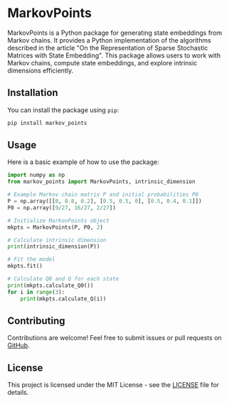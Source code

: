 # MarkovPoints

MarkovPoints is a Python package for generating state embeddings from Markov chains. It provides a Python implementation of the algorithms described in the article "On the Representation of Sparse Stochastic Matrices with State Embedding". This package allows users to work with Markov chains, compute state embeddings, and explore intrinsic dimensions efficiently.

## Installation

You can install the package using `pip`:

```sh
pip install markov_points
```
## Usage

Here is a basic example of how to use the package:

```python
import numpy as np
from markov_points import MarkovPoints, intrinsic_dimension

# Example Markov chain matrix P and initial probabilities P0
P = np.array([[0, 0.8, 0.2], [0.5, 0.5, 0], [0.5, 0.4, 0.1]])
P0 = np.array([9/27, 16/27, 2/27])

# Initialize MarkovPoints object
mkpts = MarkovPoints(P, P0, 2)

# Calculate intrinsic dimension
print(intrinsic_dimension(P))

# Fit the model
mkpts.fit()

# Calculate Q0 and Q for each state
print(mkpts.calculate_Q0())
for i in range(3):
    print(mkpts.calculate_Q(i))
```
## Contributing

Contributions are welcome! Feel free to submit issues or pull requests on [GitHub](https://github.com/ataidegualberto/Markov_Points).

## License

This project is licensed under the MIT License - see the [LICENSE](LICENSE) file for details.

